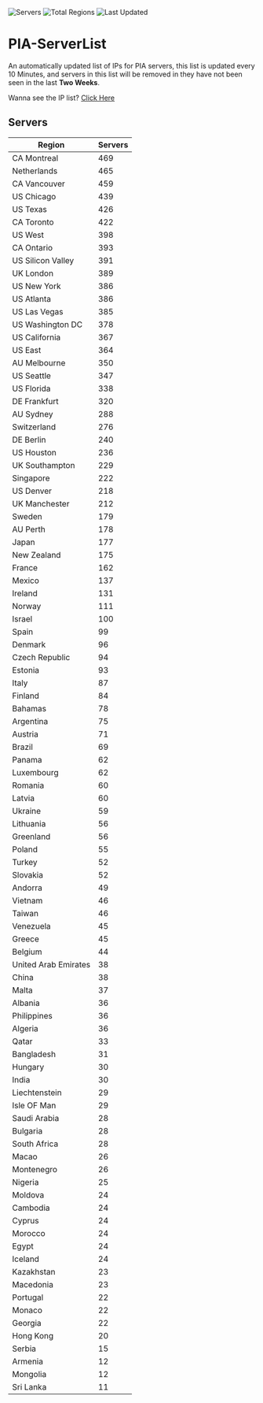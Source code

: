 ![Servers](https://img.shields.io/badge/Servers-13,728-darkgreen)
![Total Regions](https://img.shields.io/badge/Total_Regions-97-darkgreen)
![Last Updated](https://img.shields.io/badge/Last_Updated-April_29_2024_21:40_EDT-darkgreen)

# PIA-ServerList
An automatically updated list of IPs for PIA servers, this list is updated every 10 Minutes, and servers in this list will be removed in they have not been seen in the last **Two Weeks**.

Wanna see the IP list? [Click Here](./servers.json)

## Servers
| Region               | Servers |
|----------------------|---------|
| CA Montreal | 469 |
| Netherlands | 465 |
| CA Vancouver | 459 |
| US Chicago | 439 |
| US Texas | 426 |
| CA Toronto | 422 |
| US West | 398 |
| CA Ontario | 393 |
| US Silicon Valley | 391 |
| UK London | 389 |
| US New York | 386 |
| US Atlanta | 386 |
| US Las Vegas | 385 |
| US Washington DC | 378 |
| US California | 367 |
| US East | 364 |
| AU Melbourne | 350 |
| US Seattle | 347 |
| US Florida | 338 |
| DE Frankfurt | 320 |
| AU Sydney | 288 |
| Switzerland | 276 |
| DE Berlin | 240 |
| US Houston | 236 |
| UK Southampton | 229 |
| Singapore | 222 |
| US Denver | 218 |
| UK Manchester | 212 |
| Sweden | 179 |
| AU Perth | 178 |
| Japan | 177 |
| New Zealand | 175 |
| France | 162 |
| Mexico | 137 |
| Ireland | 131 |
| Norway | 111 |
| Israel | 100 |
| Spain | 99 |
| Denmark | 96 |
| Czech Republic | 94 |
| Estonia | 93 |
| Italy | 87 |
| Finland | 84 |
| Bahamas | 78 |
| Argentina | 75 |
| Austria | 71 |
| Brazil | 69 |
| Panama | 62 |
| Luxembourg | 62 |
| Romania | 60 |
| Latvia | 60 |
| Ukraine | 59 |
| Lithuania | 56 |
| Greenland | 56 |
| Poland | 55 |
| Turkey | 52 |
| Slovakia | 52 |
| Andorra | 49 |
| Vietnam | 46 |
| Taiwan | 46 |
| Venezuela | 45 |
| Greece | 45 |
| Belgium | 44 |
| United Arab Emirates | 38 |
| China | 38 |
| Malta | 37 |
| Albania | 36 |
| Philippines | 36 |
| Algeria | 36 |
| Qatar | 33 |
| Bangladesh | 31 |
| Hungary | 30 |
| India | 30 |
| Liechtenstein | 29 |
| Isle OF Man | 29 |
| Saudi Arabia | 28 |
| Bulgaria | 28 |
| South Africa | 28 |
| Macao | 26 |
| Montenegro | 26 |
| Nigeria | 25 |
| Moldova | 24 |
| Cambodia | 24 |
| Cyprus | 24 |
| Morocco | 24 |
| Egypt | 24 |
| Iceland | 24 |
| Kazakhstan | 23 |
| Macedonia | 23 |
| Portugal | 22 |
| Monaco | 22 |
| Georgia | 22 |
| Hong Kong | 20 |
| Serbia | 15 |
| Armenia | 12 |
| Mongolia | 12 |
| Sri Lanka | 11 |